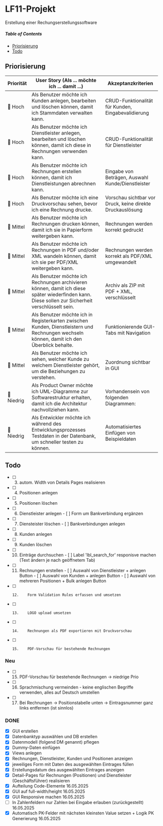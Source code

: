 # LF11-Projekt

Erstellung einer Rechungserstellungssoftware

##### Table of Contents  
- [Priorisierung](#priorisierung)
- [Todo](#todo)

## Priorisierung
| **Priorität** | **User Story (Als ... möchte ich ... damit ...)**                                                                                                | **Akzeptanzkriterien**                                    |
|---------------|--------------------------------------------------------------------------------------------------------------------------------------------------|-----------------------------------------------------------|
| 🥇 Hoch        | Als Benutzer möchte ich Kunden anlegen, bearbeiten und löschen können, damit ich Stammdaten verwalten kann.                                      | CRUD-Funktionalität für Kunden, Eingabevalidierung        |
| 🥇 Hoch        | Als Benutzer möchte ich Dienstleister anlegen, bearbeiten und löschen können, damit ich diese in Rechnungen verwenden kann.                      | CRUD-Funktionalität für Dienstleister                     |
| 🥇 Hoch        | Als Benutzer möchte ich Rechnungen erstellen können, damit ich Dienstleistungen abrechnen kann.                                                  | Eingabe von Beträgen, Auswahl Kunde/Dienstleister         |
| 🥇 Hoch        | Als Benutzer möchte ich eine Druckvorschau sehen, bevor ich eine Rechnung drucke.                                                                | Vorschau sichtbar vor Druck, keine direkte Druckauslösung |
| 🥈 Mittel      | Als Benutzer möchte ich Rechnungen drucken können, damit ich sie in Papierform weitergeben kann.                                                 | Rechnungen werden korrekt gedruckt                        |
| 🥈 Mittel      | Als Benutzer möchte ich Rechnungen in PDF und/oder XML wandeln können, damit ich sie per PDF/XML weitergeben kann.                               | Rechnungen werden korrekt als PDF/XML umgewandelt         |
| 🥈 Mittel      | Als Benutzer möchte ich Rechnungen archivieren können, damit ich diese später wiederfinden kann. Diese sollen zur Sicherheit verschlüsselt sein. | Archiv als ZIP mit PDF + XML, verschlüsselt               |
| 🥈 Mittel      | Als Benutzer möchte ich in Registerkarten zwischen Kunden, Dienstleistern und Rechnungen wechseln können, damit ich den Überblick behalte.       | Funktionierende GUI-Tabs mit Navigation                   |
| 🥈 Mittel      | Als Benutzer möchte ich sehen, welcher Kunde zu welchem Dienstleister gehört, um die Beziehungen zu verstehen.                                   | Zuordnung sichtbar in GUI                                 |
| 🥉 Niedrig     | Als Product Owner möchte ich UML-Diagramme zur Softwarestruktur erhalten, damit ich die Architektur nachvollziehen kann.                         | Vorhandensein von folgenden Diagrammen:                   |
| 🥉 Niedrig     | Als Entwickler möchte ich während des Entwicklungsprozesses Testdaten in der Datenbank, um schneller testen zu können.                           | Automatisiertes Einfügen von Beispieldaten                |


## Todo



- [ ]    3.    autom. Width von Details Pages realisieren
- [ ]    4.    Positionen anlegen
- [ ]    5.    Positionen löschen
- [ ]    6.    Dienstleister anlegen
    - [ ]    Form um Bankverbindung ergänzen
- [ ]    7.    Diensteister löschen
    - [ ] Bankverbindungen anlegen
- [ ]    8.    Kunden anlegen
- [ ]    9.    Kunden löschen
- [ ]    10.    Einträge durchsuchen
    - [ ]    Label 'lbl_search_for' responisve machen (Text ändern je nach geöffnetem Tab)
- [ ]    11.    Rechnungen erstellen
    - [ ]    Auswahl von Dienstleister + anlegen Button
    - [ ]    Auswahl von Kunden + anlegen Button
    - [ ]    Auswahl von mehreren Positionen + Bulk anlegen Button
- [ ]     12.    Form Validation Rules erfassen und umsetzen
- [ ]     13.    LOGO upload umsetzen
- [ ]     14.    Rechnungen als PDF exportieren mit Druckvorschau
- [ ]     15.    PDF-Vorschau für bestehende Rechnungen
### Neu
- [ ] 15.    PDF-Vorschau für bestehende Rechnungen -> niedrige Prio
- [ ] 16. Sprachmischung vermeinden - keine englischen Begriffe verwenden, alles auf Deutsch umstellen
- [ ] 17. Bei Rechnungen -> Positionstabelle unten -> Eintragsnummer ganz links entfernen (ist sinnlos)

### DONE
- [x]    GUI erstellen
- [x]    Datenbanktyp auswählen und DB erstellen
- [x]    Datenmodell (folgend DM genannt) pflegen
- [x]    Dummy-Daten einfügen
- [x]    Views anlegen
- [x]    Rechnungen, Dienstleister, Kunden und Positionen anzeigen
- [x]    jeweiliges Form mit Daten des ausgewählten Eintrages füllen
- [x]    Erstellungsdatum des ausgewählten Eintrages anzeigen
- [x]    Detail-Pages für Rechnungen (Positionen) und Dienstleister (Geschäftsführer) realisieren 
- [x]    Aufteilung Code-Elemente 16.05.2025
- [x]    GUI auf full-width/height 16.05.2025
- [x]    GUI Responsive machen 16.05.2025
- [ ]    In Zahlenfeldern nur Zahlen bei Eingabe erlauben (zurückgestellt) 16.05.2025
- [x]    Automatisch PK-Felder mit nächsten kleinsten Value setzen + Logik PK Generierung 16.05.2025
